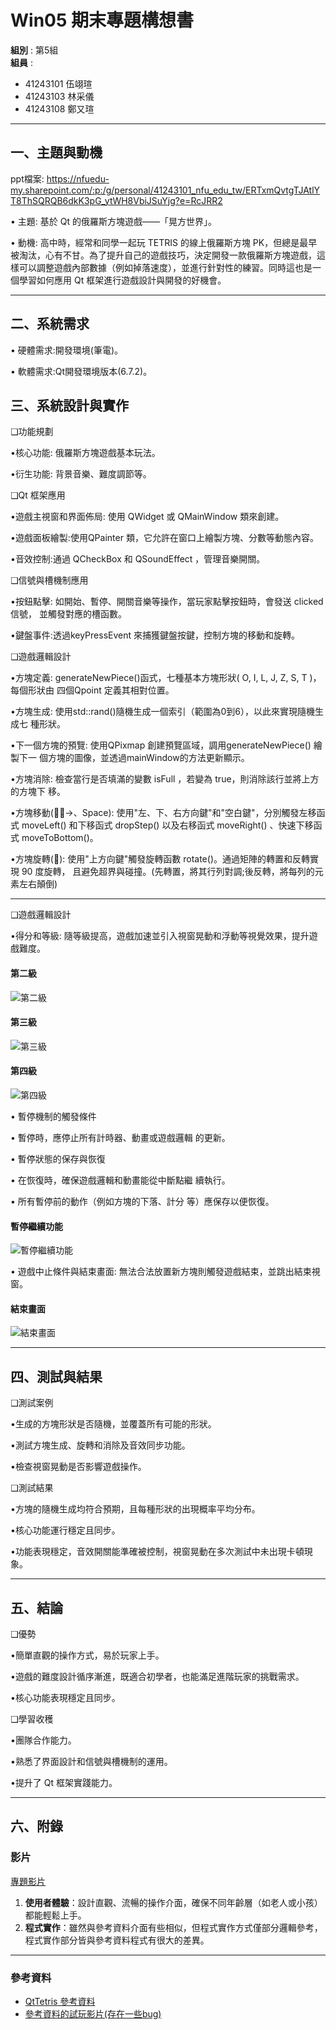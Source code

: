 # Win05 期末專題構想書

**組別** : 第5組  
**組員** :  
- 41243101 伍翊瑄  
- 41243103 林采儀  
- 41243108 鄭又瑄  

---

## 一、主題與動機

ppt檔案:
https://nfuedu-my.sharepoint.com/:p:/g/personal/41243101_nfu_edu_tw/ERTxmQvtgTJAtlYT8ThSQRQB6dkK3pG_ytWH8VbiJSuYjg?e=RcJRR2

• 主題: 基於 Qt 的俄羅斯方塊遊戲——「晃方世界」。​

• 動機: 高中時，經常和同學一起玩 TETRIS 的線上俄羅斯方塊 PK，但總是最早被淘汰，心有不甘。為了提升自己的遊戲技巧，決定開發一款俄羅斯方塊遊戲，這樣可以調整遊戲內部數據（例如掉落速度），並進行針對性的練習。同時這也是一個學習如何應用 Qt 框架進行遊戲設計與開發的好機會。

---

## 二、系統需求

• 硬體需求:開發環境(筆電)。

• 軟體需求:Qt開發環境版本(6.7.2)。

## 三、系統設計與實作

❑功能規劃

•核心功能: 俄羅斯方塊遊戲基本玩法。

•衍生功能: 背景音樂、難度調節等。

❑Qt 框架應用

•遊戲主視窗和界面佈局: 使用 QWidget 或 QMainWindow 類來創建。

•遊戲面板繪製:使用QPainter 類，它允許在窗口上繪製方塊、分數等動態內容。

•音效控制:通過 QCheckBox 和 QSoundEffect ，管理音樂開關。

❑信號與槽機制應用

•按鈕點擊: 如開始、暫停、開關音樂等操作，當玩家點擊按鈕時，會發送 clicked 信號，
並觸發對應的槽函數。

•鍵盤事件:透過keyPressEvent 來捕獲鍵盤按鍵，控制方塊的移動和旋轉。

❑遊戲邏輯設計

•方塊定義: generateNewPiece()函式，七種基本方塊形狀( O, I, L, J, Z, S, T )，每個形狀由
四個Qpoint 定義其相對位置。

•方塊生成: 使用std::rand()隨機生成一個索引（範圍為0到6），以此來實現隨機生成七
種形狀。

•下一個方塊的預覽: 使用QPixmap 創建預覽區域，調用generateNewPiece() 繪製下一
個方塊的圖像，並透過mainWindow的方法更新顯示。

•方塊消除: 檢查當行是否填滿的變數 isFull ，若變為 true，則消除該行並將上方的方塊下
移。

•方塊移動(→、Space): 使用"左、下、右方向鍵"和"空白鍵"，分別觸發左移函式 moveLeft() 
和下移函式 dropStep() 以及右移函式 moveRight() 、快速下移函式 moveToBottom()。

•方塊旋轉(): 使用"上方向鍵"觸發旋轉函數 rotate()。通過矩陣的轉置和反轉實現 90 度旋轉，
且避免超界與碰撞。(先轉置，將其行列對調;後反轉，將每列的元素左右顛倒)

---

❑遊戲邏輯設計

•得分和等級: 隨等級提高，遊戲加速並引入視窗晃動和浮動等視覺效果，提升遊戲難度。

#### 第二級
![第二級](https://github.com/user-attachments/assets/5ee6f870-94e9-451b-98eb-588a298f854d)

#### 第三級
![第三級](https://github.com/user-attachments/assets/eee86f0d-bf3f-4471-9b4f-adec1c569348)

#### 第四級
![第四級](https://github.com/user-attachments/assets/bd309f88-7c05-47b6-b4d2-11ec0da78af6)

• 暫停機制的觸發條件

• 暫停時，應停止所有計時器、動畫或遊戲邏輯
的更新。

• 暫停狀態的保存與恢復

• 在恢復時，確保遊戲邏輯和動畫能從中斷點繼
續執行。

• 所有暫停前的動作（例如方塊的下落、計分
等）應保存以便恢復。

#### 暫停繼續功能
![暫停繼續功能](https://github.com/user-attachments/assets/306f9e9b-29a3-48d3-8873-6b55ac0248a0)

• 遊戲中止條件與結束畫面: 無法合法放置新方塊則觸發遊戲結束，並跳出結束視窗。

#### 結束畫面
![結束畫面](https://github.com/user-attachments/assets/b37b8b60-08df-4066-aed2-d413654c5dd1)


---

## 四、測試與結果

❑測試案例

•生成的方塊形狀是否隨機，並覆蓋所有可能的形狀。

•測試方塊生成、旋轉和消除及音效同步功能。

•檢查視窗晃動是否影響遊戲操作。

❑測試結果

•方塊的隨機生成均符合預期，且每種形狀的出現概率平均分布。

•核心功能運行穩定且同步。

•功能表現穩定，音效開關能準確被控制，視窗晃動在多次測試中未出現卡頓現象。


---

## 五、結論

❑優勢

•簡單直觀的操作方式，易於玩家上手。

•遊戲的難度設計循序漸進，既適合初學者，也能滿足進階玩家的挑戰需求。

•核心功能表現穩定且同步。

❑學習收穫

•團隊合作能力。

•熟悉了界面設計和信號與槽機制的運用。

•提升了 Qt 框架實踐能力。

---
## 六、附錄

### 影片

[專題影片](https://github.com/user-attachments/assets/12fcb185-fc93-456b-b223-98a7185d7bb3)

1. **使用者體驗**：設計直觀、流暢的操作介面，確保不同年齡層（如老人或小孩）都能輕鬆上手。
2. **程式實作**：雖然與參考資料介面有些相似，但程式實作方式僅部分邏輯參考，程式實作部分皆與參考資料程式有很大的差異。
---

### 參考資料

- [QtTetris 參考資料](https://github.com/tashaxing/QtTetris)
- [參考資料的試玩影片(存在一些bug)](https://github.com/user-attachments/assets/6d8c9369-c1b9-4377-80ae-f57b5db92372)
